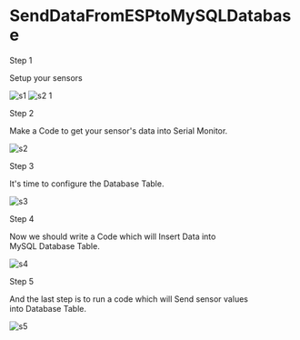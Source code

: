 # SendDataFromESPtoMySQLDatabase

Step 1

Setup your sensors

![s1](https://github.com/HazimAliAlFaqih/SendDataFromESPtoMySQLDatabase/assets/138938425/6f69a5ee-324b-4928-928c-fa4d0f92998b)
![s2 1](https://github.com/HazimAliAlFaqih/SendDataFromESPtoMySQLDatabase/assets/138938425/1913d850-adf7-4a2a-b6e2-edc8c4746ebb)

Step 2

Make a Code to get your sensor's data into Serial Monitor.

![s2](https://github.com/HazimAliAlFaqih/SendDataFromESPtoMySQLDatabase/assets/138938425/9f5d4f92-971e-41ee-8aca-50ac10ff72dd)

Step 3

It's time to configure the Database Table.

![s3](https://github.com/HazimAliAlFaqih/SendDataFromESPtoMySQLDatabase/assets/138938425/8b2c87bb-f35f-425f-86f7-5a4f8cb98d1a)

Step 4

Now we should write a Code which will Insert Data into MySQL Database Table.

![s4](https://github.com/HazimAliAlFaqih/SendDataFromESPtoMySQLDatabase/assets/138938425/615c8c26-c376-472b-b4f0-db4abb39bded)

Step 5

And the last step is to run a code which will Send sensor values into Database Table.

![s5](https://github.com/HazimAliAlFaqih/SendDataFromESPtoMySQLDatabase/assets/138938425/84f23205-9193-4578-a8b3-7140d6d813d9)
